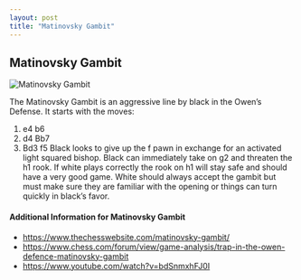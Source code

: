 ```yaml
---
layout: post
title: "Matinovsky Gambit"
---
```


## Matinovsky Gambit

![Matinovsky Gambit](https://www.thechesswebsite.com/wp-content/uploads/2021/07/matinovsky-gambit-opening.jpg)

The Matinovsky Gambit is an aggressive line by black in the Owen’s Defense. It starts with the moves:
1. e4 b6
2. d4 Bb7
3. Bd3 f5
Black looks to give up the f pawn in exchange for an activated light squared bishop. Black can immediately take on g2 and threaten the h1 rook. If white plays correctly the rook on h1 will stay safe and should have a very good game. White should always accept the gambit but must make sure they are familiar with the opening or things can turn quickly in black’s favor. 


#### Additional Information for Matinovsky Gambit

- https://www.thechesswebsite.com/matinovsky-gambit/
- https://www.chess.com/forum/view/game-analysis/trap-in-the-owen-defence-matinovsky-gambit
- https://www.youtube.com/watch?v=bdSnmxhFJ0I
